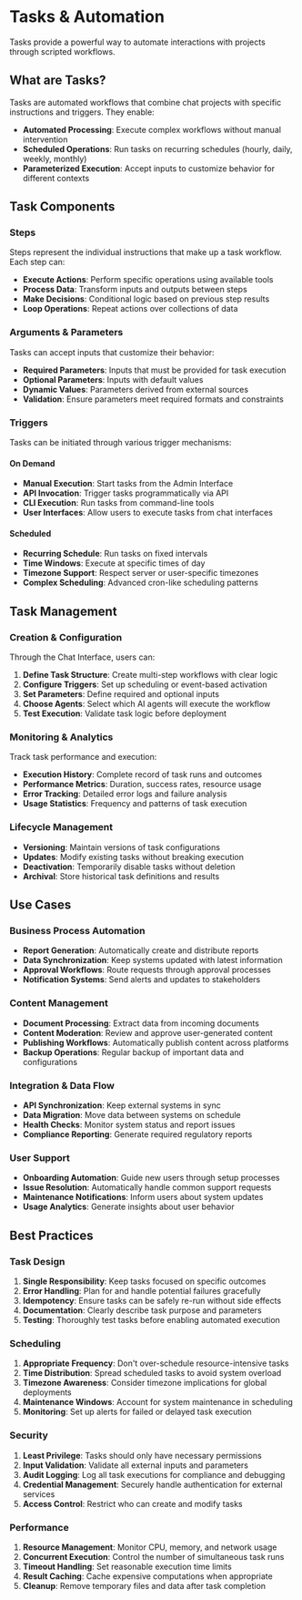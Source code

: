 # Tasks & Automation

Tasks provide a powerful way to automate interactions with projects through scripted workflows.

## What are Tasks?

Tasks are automated workflows that combine chat projects with specific instructions and triggers. They enable:

- **Automated Processing**: Execute complex workflows without manual intervention
- **Scheduled Operations**: Run tasks on recurring schedules (hourly, daily, weekly, monthly)
- **Parameterized Execution**: Accept inputs to customize behavior for different contexts

## Task Components

### Steps
Steps represent the individual instructions that make up a task workflow. Each step can:
- **Execute Actions**: Perform specific operations using available tools
- **Process Data**: Transform inputs and outputs between steps
- **Make Decisions**: Conditional logic based on previous step results
- **Loop Operations**: Repeat actions over collections of data

### Arguments & Parameters
Tasks can accept inputs that customize their behavior:
- **Required Parameters**: Inputs that must be provided for task execution
- **Optional Parameters**: Inputs with default values
- **Dynamic Values**: Parameters derived from external sources
- **Validation**: Ensure parameters meet required formats and constraints

### Triggers
Tasks can be initiated through various trigger mechanisms:

#### On Demand
- **Manual Execution**: Start tasks from the Admin Interface
- **API Invocation**: Trigger tasks programmatically via API
- **CLI Execution**: Run tasks from command-line tools
- **User Interfaces**: Allow users to execute tasks from chat interfaces

#### Scheduled
- **Recurring Schedule**: Run tasks on fixed intervals
- **Time Windows**: Execute at specific times of day
- **Timezone Support**: Respect server or user-specific timezones
- **Complex Scheduling**: Advanced cron-like scheduling patterns

## Task Management

### Creation & Configuration
Through the Chat Interface, users can:

1. **Define Task Structure**: Create multi-step workflows with clear logic
2. **Configure Triggers**: Set up scheduling or event-based activation
3. **Set Parameters**: Define required and optional inputs
4. **Choose Agents**: Select which AI agents will execute the workflow
5. **Test Execution**: Validate task logic before deployment

### Monitoring & Analytics
Track task performance and execution:
- **Execution History**: Complete record of task runs and outcomes
- **Performance Metrics**: Duration, success rates, resource usage
- **Error Tracking**: Detailed error logs and failure analysis
- **Usage Statistics**: Frequency and patterns of task execution

### Lifecycle Management
- **Versioning**: Maintain versions of task configurations
- **Updates**: Modify existing tasks without breaking execution
- **Deactivation**: Temporarily disable tasks without deletion
- **Archival**: Store historical task definitions and results

## Use Cases

### Business Process Automation
- **Report Generation**: Automatically create and distribute reports
- **Data Synchronization**: Keep systems updated with latest information
- **Approval Workflows**: Route requests through approval processes
- **Notification Systems**: Send alerts and updates to stakeholders

### Content Management
- **Document Processing**: Extract data from incoming documents
- **Content Moderation**: Review and approve user-generated content
- **Publishing Workflows**: Automatically publish content across platforms
- **Backup Operations**: Regular backup of important data and configurations

### Integration & Data Flow
- **API Synchronization**: Keep external systems in sync
- **Data Migration**: Move data between systems on schedule
- **Health Checks**: Monitor system status and report issues
- **Compliance Reporting**: Generate required regulatory reports

### User Support
- **Onboarding Automation**: Guide new users through setup processes
- **Issue Resolution**: Automatically handle common support requests
- **Maintenance Notifications**: Inform users about system updates
- **Usage Analytics**: Generate insights about user behavior

## Best Practices

### Task Design
1. **Single Responsibility**: Keep tasks focused on specific outcomes
2. **Error Handling**: Plan for and handle potential failures gracefully
3. **Idempotency**: Ensure tasks can be safely re-run without side effects
4. **Documentation**: Clearly describe task purpose and parameters
5. **Testing**: Thoroughly test tasks before enabling automated execution

### Scheduling
1. **Appropriate Frequency**: Don't over-schedule resource-intensive tasks
2. **Time Distribution**: Spread scheduled tasks to avoid system overload
3. **Timezone Awareness**: Consider timezone implications for global deployments
4. **Maintenance Windows**: Account for system maintenance in scheduling
5. **Monitoring**: Set up alerts for failed or delayed task execution

### Security
1. **Least Privilege**: Tasks should only have necessary permissions
2. **Input Validation**: Validate all external inputs and parameters
3. **Audit Logging**: Log all task executions for compliance and debugging
4. **Credential Management**: Securely handle authentication for external services
5. **Access Control**: Restrict who can create and modify tasks

### Performance
1. **Resource Management**: Monitor CPU, memory, and network usage
2. **Concurrent Execution**: Control the number of simultaneous task runs
3. **Timeout Handling**: Set reasonable execution time limits
4. **Result Caching**: Cache expensive computations when appropriate
5. **Cleanup**: Remove temporary files and data after task completion
